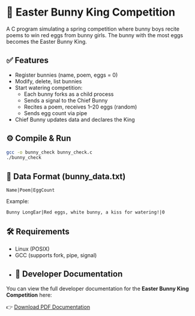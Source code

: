 # 🐰 Easter Bunny King Competition

A C program simulating a spring competition where bunny boys recite poems to win red eggs from bunny girls. The bunny with the most eggs becomes the Easter Bunny King.

## ✅ Features

- Register bunnies (name, poem, eggs = 0)
- Modify, delete, list bunnies
- Start watering competition:
  - Each bunny forks as a child process
  - Sends a signal to the Chief Bunny
  - Recites a poem, receives 1–20 eggs (random)
  - Sends egg count via pipe
- Chief Bunny updates data and declares the King

## ⚙️ Compile & Run

```bash
gcc -o bunny_check bunny_check.c
./bunny_check
````

## 📁 Data Format (bunny\_data.txt)

```
Name|Poem|EggCount
```

Example:

```
Bunny LongEar|Red eggs, white bunny, a kiss for watering!|0
```

## 🛠 Requirements

* Linux (POSIX)
* GCC (supports fork, pipe, signal)
* ## 📄 Developer Documentation

You can view the full developer documentation for the **Easter Bunny King Competition** here:

👉 [Download PDF Documentation](./Easter_Bunny_King_Competition.pdf)


